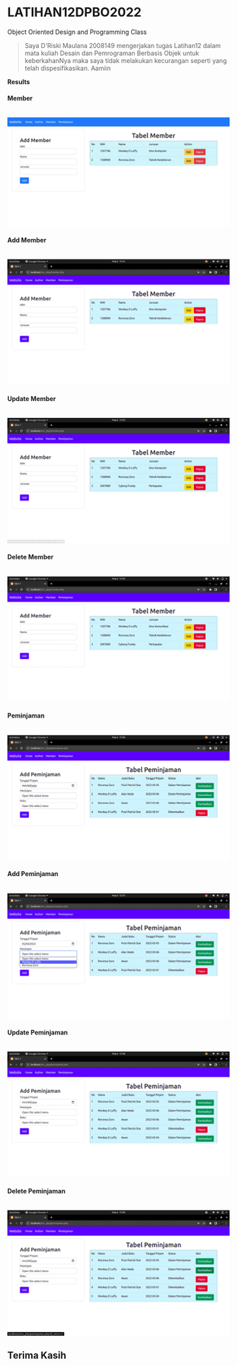 # LATIHAN12DPBO2022
Object Oriented Design and Programming Class

> Saya D'Riski Maulana 2008149 mengerjakan tugas Latihan12 dalam mata kuliah Desain dan Pemrograman Berbasis Objek untuk keberkahanNya maka saya tidak melakukan kecurangan seperti yang telah dispesifikasikan. Aamiin

**Results**

#### Member <br> <br>

![alt text](https://github.com/driskimaulana/LATIHAN11DPBO2022/blob/master/ScreenShots/member.png)

#### Add Member <br> <br>

![alt text](https://github.com/driskimaulana/LATIHAN11DPBO2022/blob/master/ScreenShots/add_member.gif)

#### Update Member <br> <br>

![alt text](https://github.com/driskimaulana/LATIHAN11DPBO2022/blob/master/ScreenShots/update_member.gif)

#### Delete Member <br> <br>

![alt text](https://github.com/driskimaulana/LATIHAN11DPBO2022/blob/master/ScreenShots/delete_member.gif)

#### Peminjaman <br> <br>

![alt text](https://github.com/driskimaulana/LATIHAN11DPBO2022/blob/master/ScreenShots/peminjaman.png)

#### Add Peminjaman <br> <br>

![alt text](https://github.com/driskimaulana/LATIHAN11DPBO2022/blob/master/ScreenShots/add_peminjaman.gif)

#### Update Peminjaman <br> <br>

![alt text](https://github.com/driskimaulana/LATIHAN11DPBO2022/blob/master/ScreenShots/update_peminjaman.gif)

#### Delete Peminjaman <br> <br>

![alt text](https://github.com/driskimaulana/LATIHAN11DPBO2022/blob/master/ScreenShots/delete_peminjaman.gif)

## Terima Kasih




